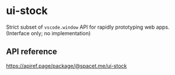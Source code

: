 # ui-stock

Strict subset of `vscode.window` API for rapidly prototyping web apps. (Interface only; no implementation)

## API reference

<https://apiref.page/package/@spacet.me/ui-stock>
